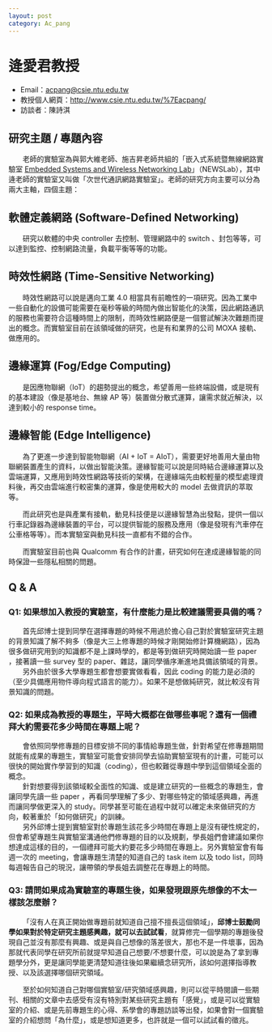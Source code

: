 ```yaml
---
layout: post
category: Ac_pang
---
```


#  逄愛君教授

- Email：acpang@csie.ntu.edu.tw
- 教授個人網頁：<http://www.csie.ntu.edu.tw/%7Eacpang/> 
- 訪談者：陳詩淇


## 研究主題 / 專題內容

&emsp;&emsp;老師的實驗室為與郭大維老師、施吉昇老師共組的「嵌入式系統暨無線網路實驗室 [Embedded Systems and Wireless Networking Lab](http://rtlab.csie.ntu.edu.tw/)」（NEWSLab），其中逄老師的實驗室又叫做「次世代通訊網路實驗室」。老師的研究方向主要可以分為兩大主軸，四個主題：

## 軟體定義網路 (Software-Defined Networking)

&emsp;&emsp;研究以軟體的中央 controller 去控制、管理網路中的 switch 、封包等等，可以達到監控、控制網路流量，負載平衡等等的功能。

## 時效性網路 (Time-Sensitive Networking)

&emsp;&emsp;時效性網路可以說是邁向工業 4.0 相當具有前瞻性的一項研究。因為工業中一些自動化的設備可能需要在毫秒等級的時間內做出智能化的決策，因此網路通訊的服務也需要符合這種時間上的限制，而時效性網路便是一個嘗試解決次難題而提出的概念。而實驗室目前在該領域做的研究，也是有和業界的公司 MOXA 接軌、做應用的。

## 邊緣運算 (Fog/Edge Computing)

&emsp;&emsp;是因應物聯網（IoT）的趨勢提出的概念，希望善用一些終端設備，或是現有的基本建設（像是基地台、無線 AP 等）裝置做分散式運算，讓需求就近解決，以達到較小的 response time。

## 邊緣智能 (Edge Intelligence)

&emsp;&emsp;為了更進一步達到智能物聯網（AI + IoT = AIoT），需要更好地善用大量由物聯網裝置產生的資料，以做出智能決策。邊緣智能可以說是同時結合邊緣運算以及雲端運算，又應用到時效性網路等技術的架構，在邊緣端先由較輕量的模型處理資料後，再交由雲端進行較密集的運算，像是使用較大的 model 去做資訊的萃取等。

&emsp;&emsp;而此研究也是與產業有接軌，動見科技便是以邊緣智慧為出發點，提供一個以行車記錄器為邊緣裝置的平台，可以提供智能的服務及應用（像是發現有汽車停在公車格等等）。而本實驗室與動見科技一直都有不錯的合作。

&emsp;&emsp;而實驗室目前也與 Qualcomm 有合作的計畫，研究如何在達成邊緣智能的同時保證一些隱私相關的問題。

## Q & A

### Q1: 如果想加入教授的實驗室，有什麼能力是比較建議需要具備的嗎？

&emsp;&emsp;首先邱博士提到同學在選擇專題的時候不用過於擔心自己對於實驗室研究主題的背景知識了解不夠多（像是大三上修專題的時候才剛開始修計算機網路），因為很多做研究用到的知識都不是上課時學的，都是等到做研究時開始讀一些 paper ，接著讀一些 survey 型的 paper、雜誌，讓同學循序漸進地具備該領域的背景。
<br>&emsp;&emsp;另外由於很多大學專題生都會想要實做看看，因此 coding 的能力是必須的（至少具備應用物件導向程式語言的能力）。如果不是想做純研究，就比較沒有背景知識的問題。

### Q2: 如果成為教授的專題生，平時大概都在做哪些事呢？還有一個禮拜大約需要花多少時間在專題上呢？

&emsp;&emsp;會依照同學修專題的目標安排不同的事情給專題生做，針對希望在修專題期間就能有成果的專題生，實驗室可能會安排同學去協助實驗室現有的計畫，可能可以很快的開始實作學習到的知識（coding），但也較難從專題中學到這個領域全面的概念。<br>
&emsp;&emsp;針對想要得到該領域較全面性的知識、或是建立研究的一些概念的專題生，會讓同學先讀一些 paper ，再看同學理解了多少、對哪些特定的領域感興趣，再進而讓同學做更深入的 study。同學甚至可能在過程中就可以確定未來做研究的方向，較著重於「如何做研究」的訓練。<br>
&emsp;&emsp;另外邱博士提到實驗室對於專題生該花多少時間在專題上是沒有硬性規定的，但會希望專題生與實驗室溝通他們修專題的目的以及規劃，學長姐們會建議如果你想達成這樣的目的，一個禮拜可能大約要花多少時間在專題上。另外實驗室會有每週一次的 meeting，會讓專題生清楚的知道自己的 task item 以及 todo list，同時每週報告自己的現況，讓帶領的學長姐去調整花在專題上的時間。

### Q3: 請問如果成為實驗室的專題生後，如果發現跟原先想像的不太一樣該怎麼辦？

&emsp;&emsp;「沒有人在真正開始做專題前就知道自己擅不擅長這個領域」，**邱博士鼓勵同學如果對於特定研究主題感興趣，就可以去試試看**，就算修完一個學期的專題後發現自己並沒有那麼有興趣、或是與自己想像的落差很大，那也不是一件壞事，因為那就代表同學在研究所前就提早知道自己想要/不想要什麼，可以說是為了拿到專題學分外，更是讓同學能更清楚知道往後如果繼續念研究所，該如何選擇指導教授、以及該選擇哪個研究領域。

&emsp;&emsp;至於如何知道自己對哪個實驗室/研究領域感興趣，則可以從平時閱讀一些期刊、相關的文章中去感受有沒有特別對某些研究主題有「感覺」，或是可以從實驗室的介紹、或是先前專題生的心得、系學會的專題訪談等出發，如果會對一個實驗室的介紹想問「為什麼」，或是想知道更多，也許就是一個可以試試看的徵兆。

